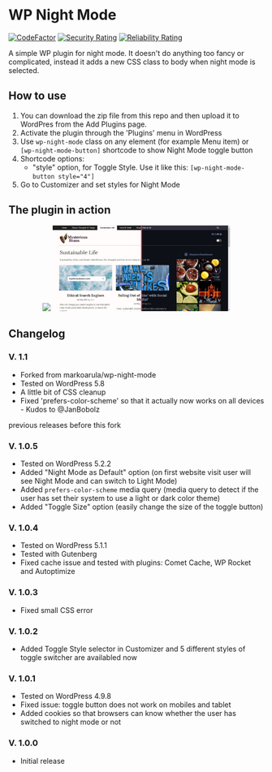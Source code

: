 # WP Night Mode

[![CodeFactor](https://www.codefactor.io/repository/github/s4-hosting/wp-night-mode/badge)](https://www.codefactor.io/repository/github/s4-hosting/wp-night-mode) [![Security Rating](https://sonarcloud.io/api/project_badges/measure?project=S4-Hosting_wp-night-mode&metric=security_rating)](https://sonarcloud.io/dashboard?id=S4-Hosting_wp-night-mode) [![Reliability Rating](https://sonarcloud.io/api/project_badges/measure?project=S4-Hosting_wp-night-mode&metric=reliability_rating)](https://sonarcloud.io/dashboard?id=S4-Hosting_wp-night-mode)

A simple WP plugin for night mode. It doesn't do anything too fancy or complicated, instead it adds a new CSS class to body when night mode is selected. 

## How to use

1. You can download the zip file from this repo and then upload it to WordPres from the Add Plugins page.
2. Activate the plugin through the 'Plugins' menu in WordPress
3. Use `wp-night-mode` class on any element (for example Menu item) or `[wp-night-mode-button]` shortcode to show Night Mode toggle button
4. Shortcode options:
	- "style" option, for Toggle Style. Use it like this: `[wp-night-mode-button style="4"]`
5. Go to Customizer and set styles for Night Mode

## The plugin in action

<p align="center">
  <img src="platforma_eko_sustainability.png" width="350">   <img src="screens/mysterious_beans.jpg" width="350">
</p>

## Changelog

### V. 1.1

* Forked from markoarula/wp-night-mode
* Tested on WordPress 5.8
* A little bit of CSS cleanup
* Fixed 'prefers-color-scheme' so that it actually now works on all devices - Kudos to @JanBobolz

previous releases before this fork

### V. 1.0.5

* Tested on WordPress 5.2.2
* Added "Night Mode as Default" option (on first website visit user will see Night Mode and can switch to Light Mode)
* Added `prefers-color-scheme` media query (media query to detect if the user has set their system to use a light or dark color theme)
* Added "Toggle Size" option (easily change the size of the toggle button)

### V. 1.0.4

* Tested on WordPress 5.1.1
* Tested with Gutenberg
* Fixed cache issue and tested with plugins: Comet Cache, WP Rocket and Autoptimize

### V. 1.0.3

* Fixed small CSS error

### V. 1.0.2

* Added Toggle Style selector in Customizer and 5 different styles of toggle switcher are availabled now

### V. 1.0.1

* Tested on WordPress 4.9.8
* Fixed issue: toggle button does not work on mobiles and tablet
* Added cookies so that browsers can know whether the user has switched to night mode or not

### V. 1.0.0

* Initial release
